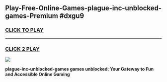 
## Play-Free-Online-Games-plague-inc-unblocked-games-Premium #dxgu9
<h3>
<a href="https://premium.freeplayer.one?title=plague-inc-unblocked-games&ref=8M">CLICK TO PLAY</a></h3>
<hr>

<h3>
<a href="https://premium.freeplayer.one?title=plague-inc-unblocked-games&ref=8M">CLICK 2 PLAY</a>
  
</h3>

<a href="https://premium.freeplayer.one?title=plague-inc-unblocked-games&ref=8M"><img src="https://clearcache.store/games.png"></a>


**plague-inc-unblocked-games games unblocked: Your Gateway to Fun and Accessible Online Gaming**
